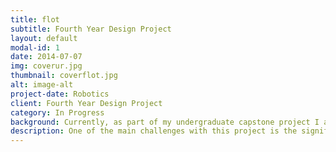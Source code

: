 ```yaml
---
title: flot
subtitle: Fourth Year Design Project 
layout: default
modal-id: 1
date: 2014-07-07
img: coverur.jpg
thumbnail: coverflot.jpg
alt: image-alt
project-date: Robotics
client: Fourth Year Design Project
category: In Progress
background: Currently, as part of my undergraduate capstone project I am working on an autonomous indoor blimp robot with a team of five others. Compared to other autonomous platforms, the blimp provided excellent maneuverability and safety for indoor environments due to its low inertia and inherent stability. Our main goal for the project is to build a light-weight blimp and implement a local collision avoidance algorithm, and later combine it with a global planner.
description: One of the main challenges with this project is the significant weight limitations placed on the payload of the blimp. In the design, the sensor payload is limited to a camera along with sonar sensors. Several possible solutions were explored,including traditional methods involving mapping and object detection, as well as solutions like end-to-end learning for collision avoidance. Given the run-time constraints and the desire for functionality in new environments with minimal labeling, the first proposed solution was eliminated. On the other hand, the end-to-end learning approach allows for automatically labeled training data based on inputs at the time of collection, along with more expressive and generalized features. Given recent research efforts, it can be seen that networks trained for similar tasks can be much smaller than those trained for object detection or segmentation. An interesting aspect of the project is the use of simulated data to first pre-train the network to reduce the requirements of real data. Given the nature of the problem, the DAGGER algorithm works well to alleviate distribution mismatches and helps to improve the learned policy. In the future I also plan to implement deep reinforcement learning methods to tackle the problem: namely investigating Q-learning with data augmentation methods similar to CAD2RL to minimize data collection time and use simulated data. The Cognitive Mapping and Planning for Visual Navigation is also a work that we wish to re-implement for navigation. During the project, I have gained insight into bringing up a robotics platform and the challenges involved. I have also gained insight on how to do research and establish appropriate goals independently.
---
```

